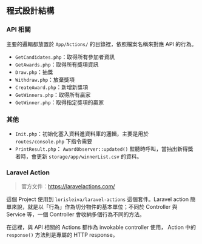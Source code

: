 ## 程式設計結構

### API 相關

主要的邏輯都放置於 `App/Actions/` 的目錄裡，依照檔案名稱來對應 API 的行為。

- `GetCandidates.php`：取得所有參加者資訊
- `GetAwards.php`：取得所有獎項資訊
- `Draw.php`：抽獎
- `Withdraw.php`：放棄獎項
- `CreateAward.php`：新增新獎項
- `GetWinners.php`：取得所有贏家
- `GetWinner.php`：取得指定獎項的贏家

### 其他

- `Init.php`：初始化塞入資料進資料庫的邏輯，主要是用於 `routes/console.php` 下指令需要
- `PrintResult.php`： `AwardObserver::updated()` 監聽時呼叫，當抽出新得獎者時，會更新 `storage/app/winnerList.csv` 的資料。

### Laravel Action

> 官方文件：https://laravelactions.com/

這個 Project 使用到 `lorisleiva/laravel-actions` 這個套件。Laravel action 簡單來說，就是以「行為」作為切分物件的基本單位；不同於 Controller 與 Service 等，一個 Controller 會收納多個行為不同的方法。

在這裡，與 API 相關的 Actions 都作為 invokable controller 使用， Action 中的 `response()` 方法則是專屬的 HTTP response。
